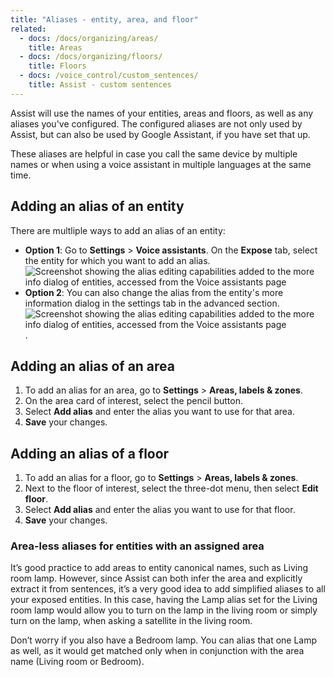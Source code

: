 ```yaml
---
title: "Aliases - entity, area, and floor"
related:
  - docs: /docs/organizing/areas/
    title: Areas
  - docs: /docs/organizing/floors/
    title: Floors
  - docs: /voice_control/custom_sentences/
    title: Assist - custom sentences
---
```


Assist will use the names of your entities, areas and floors, as well as any aliases you've configured. The configured aliases are not only used by Assist, but can also be used by Google Assistant, if you have set that up.

These aliases are helpful in case you call the same device by multiple names
or when using a voice assistant in multiple languages at the same time.

## Adding an alias of an entity

There are multliple ways to add an alias of an entity:

- **Option 1**: Go to **Settings** > **Voice assistants**. On the **Expose** tab, select the entity for which you want to add an alias.
![Screenshot showing the alias editing capabilities added to the more info dialog of entities, accessed from the Voice assistants page](/images/assist/assist_aliases.png)
- **Option 2**: You can also change the alias from the entity's more information dialog in the settings tab in the advanced section.
![Screenshot showing the alias editing capabilities added to the more info dialog of entities, accessed from the Voice assistants page](/images/assist/assist_aliases_02.png).

## Adding an alias of an area

1. To add an alias for an area, go to **Settings** > **Areas, labels & zones**.
2. On the area card of interest, select the pencil button.
3. Select **Add alias** and enter the alias you want to use for that area.
4. **Save** your changes.

## Adding an alias of a floor

1. To add an alias for a floor, go to **Settings** > **Areas, labels & zones**.
2. Next to the floor of interest, select the three-dot menu, then select **Edit floor**.
3. Select **Add alias** and enter the alias you want to use for that floor.
4. **Save** your changes.


### Area-less aliases for entities with an assigned area 

It’s good practice to add areas to entity canonical names, such as Living room lamp. However, since Assist can both infer the area and explicitly extract it from sentences, it’s a very good idea to add simplified aliases to all your exposed entities. In this case, having the Lamp alias set for the Living room lamp would allow you to turn on the lamp in the living room or simply turn on the lamp, when asking a satellite in the living room.

Don’t worry if you also have a Bedroom lamp. You can alias that one Lamp as well, as it would get matched only when in conjunction with the area name (Living room or Bedroom).